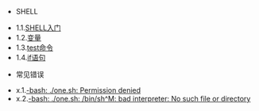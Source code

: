 * SHELL
 - 1.1.[SHELL入门](1.1.md)
 - 1.2.[变量](1.2.md)
 - 1.3.[test命令](1.3.md)
 - 1.4.[if语句](1.4.md)
* 常见错误
 - x.1.[-bash: ./one.sh: Permission denied](x.1.md)
 - x.2.[-bash: ./one.sh: /bin/sh^M: bad interpreter: No such file or directory](x.2.md)